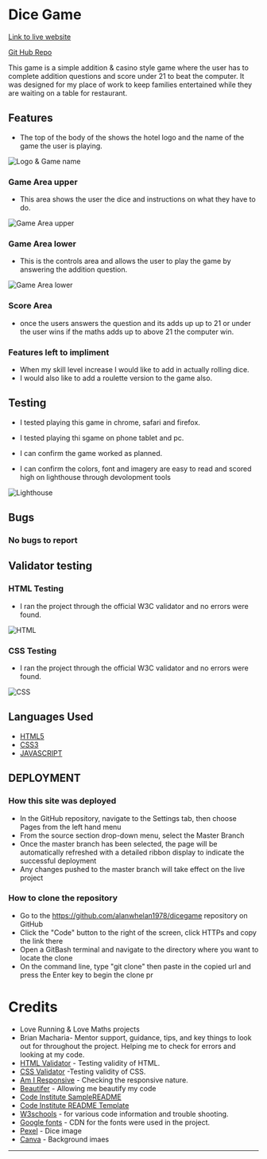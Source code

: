 # Dice Game

[Link to live website](https://alanwhelan1978.github.io/dicegame/)

[Git Hub Repo](https://github.com/alanwhelan1978/dicegame)

This game is a simple addition & casino style game where the user has to complete addition questions and score under 21 to beat the computer. It was designed for my place of work to keep families entertained while they are waiting on a table for restaurant.

## Features

- The top of the body of the shows the hotel logo and the name of the game the user is playing.

![Logo & Game name](/readme-files/Logo-game-name.PNG)

### Game Area upper

- This area shows the user the dice and instructions on what they have to do.

![Game Area upper](/readme-files/Game-area-upper.PNG)


### Game Area lower

- This is the controls area and allows the user to play the game by answering the addition question.

![Game Area lower](/readme-files/controls-area.PNG)

### Score Area

- once the users answers the question and its adds up up to 21 or under the user wins if the maths adds up to above 21 the computer win.

### Features left to impliment

- When my skill level increase I would like to add in actually rolling dice.
- I would also like to add a roulette version to the game also.

## Testing

- I tested playing this game in chrome, safari and firefox.

- I tested playing thi sgame on phone tablet and pc.

- I can confirm the game worked as planned.

- I can confirm the colors, font and imagery are easy to read and scored high on lighthouse through devolopment tools

![Lighthouse](/readme-files/Lighthouse.PNG)

## Bugs

### No bugs to report

## Validator testing

### HTML Testing


- I ran the project through the official W3C validator and no errors were found.

![HTML](readme-files/HTML.PNG)

### CSS Testing

- I ran the project through the official W3C validator and no errors were found.

![CSS](readme-files/CSS.PNG)

## Languages Used

-   [HTML5](https://en.wikipedia.org/wiki/HTML5)
-   [CSS3](https://en.wikipedia.org/wiki/Cascading_Style_Sheets)
-   [JAVASCRIPT](https://en.wikipedia.org/wiki/JavaScript)

## DEPLOYMENT

### How this site was deployed

- In the GitHub repository, navigate to the Settings tab, then choose Pages from the left hand menu 
- From the source section drop-down menu, select the Master Branch
- Once the master branch has been selected, the page will be automatically refreshed with a detailed ribbon display to indicate the successful deployment
- Any changes pushed to the master branch will take effect on the live project

### How to clone the repository

- Go to the https://github.com/alanwhelan1978/dicegame repository on GitHub 
- Click the "Code" button to the right of the screen, click HTTPs and copy the link there
- Open a GitBash terminal and navigate to the directory where you want to locate the clone
- On the command line, type "git clone" then paste in the copied url and press the Enter key to begin the clone pr


# Credits

- Love Running & Love Maths projects
- Brian Macharia- Mentor support, guidance, tips, and key things to look out for throughout the project. Helping me to check for errors and looking at my code. 
- [HTML Validator](https://validator.w3.org/) - Testing validity of HTML.
- [CSS Validator](https://validator.w3.org/) -Testing validity of CSS.
- [Am I Responsive](http://ami.responsivedesign.is/#) - Checking the responsive nature.
- [Beautifer](https://beautifier.io/) - Allowing me beautify my code
- [Code Institute SampleREADME](https://github.com/Code-Institute-Solutions/SampleREADME)
- [Code Institute README Template](https://github.com/Code-Institute-Solutions/readme-template)
- [W3schools](https://www.w3schools.com/) - for various code information and trouble shooting.
- [Google fonts](https://fonts.google.com/) - CDN for the fonts were used in the project.
- [Pexel](https://pexels.com/) - Dice image
- [Canva](https://canva.com/) - Background imaes

***